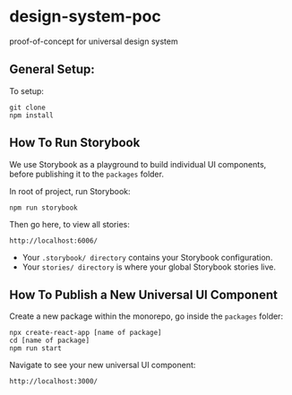 # design-system-poc
proof-of-concept for universal design system

## General Setup:

To setup:

```
git clone
npm install
```

## How To Run Storybook

We use Storybook as a playground to build individual UI components, before publishing it to the `packages` folder.

In root of project, run Storybook:

`npm run storybook`

Then go here, to view all stories:

`http://localhost:6006/`

* Your `.storybook/ directory` contains your Storybook configuration.
* Your `stories/ directory` is where your global Storybook stories live.

## How To Publish a New Universal UI Component

Create a new package within the monorepo, go inside the `packages` folder:

```
npx create-react-app [name of package]
cd [name of package]
npm run start
```

Navigate to see your new universal UI component:

```
http://localhost:3000/
```